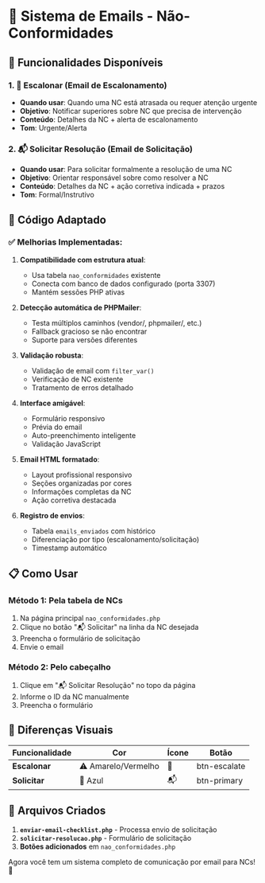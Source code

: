 # 📧 Sistema de Emails - Não-Conformidades

## 🎯 Funcionalidades Disponíveis

### 1. 📧 **Escalonar** (Email de Escalonamento)
- **Quando usar**: Quando uma NC está atrasada ou requer atenção urgente
- **Objetivo**: Notificar superiores sobre NC que precisa de intervenção
- **Conteúdo**: Detalhes da NC + alerta de escalonamento
- **Tom**: Urgente/Alerta

### 2. 📬 **Solicitar Resolução** (Email de Solicitação)
- **Quando usar**: Para solicitar formalmente a resolução de uma NC
- **Objetivo**: Orientar responsável sobre como resolver a NC
- **Conteúdo**: Detalhes da NC + ação corretiva indicada + prazos
- **Tom**: Formal/Instrutivo

## 🔧 Código Adaptado

### ✅ **Melhorias Implementadas:**

1. **Compatibilidade com estrutura atual**:
   - Usa tabela `nao_conformidades` existente
   - Conecta com banco de dados configurado (porta 3307)
   - Mantém sessões PHP ativas

2. **Detecção automática de PHPMailer**:
   - Testa múltiplos caminhos (vendor/, phpmailer/, etc.)
   - Fallback gracioso se não encontrar
   - Suporte para versões diferentes

3. **Validação robusta**:
   - Validação de email com `filter_var()`
   - Verificação de NC existente
   - Tratamento de erros detalhado

4. **Interface amigável**:
   - Formulário responsivo
   - Prévia do email
   - Auto-preenchimento inteligente
   - Validação JavaScript

5. **Email HTML formatado**:
   - Layout profissional responsivo
   - Seções organizadas por cores
   - Informações completas da NC
   - Ação corretiva destacada

6. **Registro de envios**:
   - Tabela `emails_enviados` com histórico
   - Diferenciação por tipo (escalonamento/solicitação)
   - Timestamp automático

## 📋 Como Usar

### **Método 1: Pela tabela de NCs**
1. Na página principal `nao_conformidades.php`
2. Clique no botão "📬 Solicitar" na linha da NC desejada
3. Preencha o formulário de solicitação
4. Envie o email

### **Método 2: Pelo cabeçalho**
1. Clique em "📬 Solicitar Resolução" no topo da página
2. Informe o ID da NC manualmente
3. Preencha o formulário

## 🎨 Diferenças Visuais

| Funcionalidade | Cor | Ícone | Botão |
|---|---|---|---|
| **Escalonar** | ⚠️ Amarelo/Vermelho | 📧 | btn-escalate |
| **Solicitar** | 🔵 Azul | 📬 | btn-primary |

## 🔗 Arquivos Criados

1. **`enviar-email-checklist.php`** - Processa envio de solicitação
2. **`solicitar-resolucao.php`** - Formulário de solicitação
3. **Botões adicionados** em `nao_conformidades.php`

Agora você tem um sistema completo de comunicação por email para NCs! 🚀
